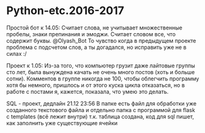 # Python-etc.2016-2017

Простой бот к 14.05:
Считает слова, не учитывает множественные пробелы, знаки препинания и эмоджи. Считает словом все, что содержит буквы.
@Olyash_Bot
То чувство когда в предыдущем проекте проблема с подсчетом слов, а ты догадался, но исправить уже не в силах :/


Проект к 1.05:
Из-за того, что компьютер грузит даже лайтовые группы сто лет, была вынуждена качать не очень много постов (хоть и больше сотни). Комментов в группе никогда не 100, чтобы облегчить программу хотя бы немного, пришлось и от этого куска цикла отказаться, но в работе с постами я, кажется, показала, что умею это делать.

SQL - проект, дедлайн 21.12 23:56
В папке есть файл для обработки уже созданного текстового файла
и отдельно папка с программой для flask с templates (всё лежит внутри)
т.к. таблица создана, код для sql пишет, как заполнить уже существующие ячейки
